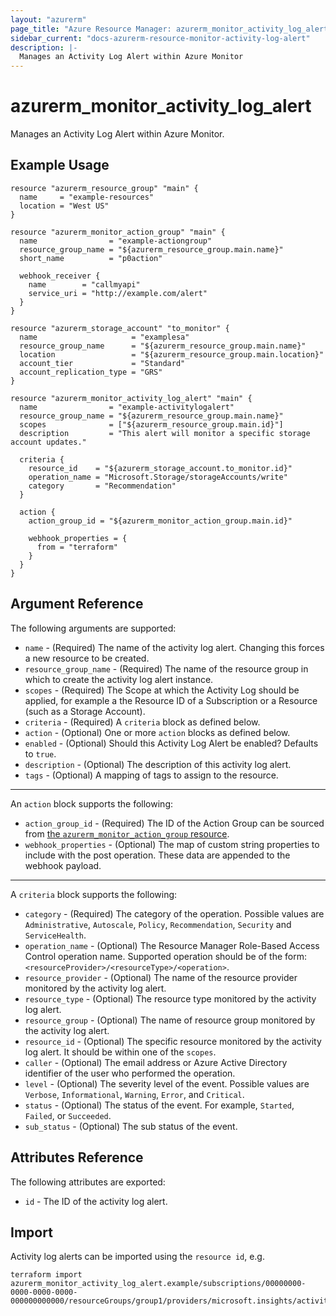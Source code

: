```yaml
---
layout: "azurerm"
page_title: "Azure Resource Manager: azurerm_monitor_activity_log_alert"
sidebar_current: "docs-azurerm-resource-monitor-activity-log-alert"
description: |-
  Manages an Activity Log Alert within Azure Monitor
---
```


# azurerm_monitor_activity_log_alert

Manages an Activity Log Alert within Azure Monitor.

## Example Usage

```hcl
resource "azurerm_resource_group" "main" {
  name     = "example-resources"
  location = "West US"
}

resource "azurerm_monitor_action_group" "main" {
  name                = "example-actiongroup"
  resource_group_name = "${azurerm_resource_group.main.name}"
  short_name          = "p0action"

  webhook_receiver {
    name        = "callmyapi"
    service_uri = "http://example.com/alert"
  }
}

resource "azurerm_storage_account" "to_monitor" {
  name                     = "examplesa"
  resource_group_name      = "${azurerm_resource_group.main.name}"
  location                 = "${azurerm_resource_group.main.location}"
  account_tier             = "Standard"
  account_replication_type = "GRS"
}

resource "azurerm_monitor_activity_log_alert" "main" {
  name                = "example-activitylogalert"
  resource_group_name = "${azurerm_resource_group.main.name}"
  scopes              = ["${azurerm_resource_group.main.id}"]
  description         = "This alert will monitor a specific storage account updates."

  criteria {
    resource_id    = "${azurerm_storage_account.to_monitor.id}"
    operation_name = "Microsoft.Storage/storageAccounts/write"
    category       = "Recommendation"
  }

  action {
    action_group_id = "${azurerm_monitor_action_group.main.id}"

    webhook_properties = {
      from = "terraform"
    }
  }
}
```

## Argument Reference

The following arguments are supported:

* `name` - (Required) The name of the activity log alert. Changing this forces a new resource to be created.
* `resource_group_name` - (Required) The name of the resource group in which to create the activity log alert instance.
* `scopes` - (Required) The Scope at which the Activity Log should be applied, for example a the Resource ID of a Subscription or a Resource (such as a Storage Account).
* `criteria` - (Required) A `criteria` block as defined below.
* `action` - (Optional) One or more `action` blocks as defined below.
* `enabled` - (Optional) Should this Activity Log Alert be enabled? Defaults to `true`.
* `description` - (Optional) The description of this activity log alert.
* `tags` - (Optional) A mapping of tags to assign to the resource.

---

An `action` block supports the following:

* `action_group_id` - (Required) The ID of the Action Group can be sourced from [the `azurerm_monitor_action_group` resource](./monitor_action_group.html).
* `webhook_properties` - (Optional) The map of custom string properties to include with the post operation. These data are appended to the webhook payload.

---

A `criteria` block supports the following:

* `category` - (Required) The category of the operation. Possible values are `Administrative`, `Autoscale`, `Policy`, `Recommendation`, `Security` and `ServiceHealth`.
* `operation_name` - (Optional) The Resource Manager Role-Based Access Control operation name. Supported operation should be of the form: `<resourceProvider>/<resourceType>/<operation>`.
* `resource_provider` - (Optional) The name of the resource provider monitored by the activity log alert.
* `resource_type` - (Optional) The resource type monitored by the activity log alert.
* `resource_group` - (Optional) The name of resource group monitored by the activity log alert.
* `resource_id` - (Optional) The specific resource monitored by the activity log alert. It should be within one of the `scopes`.
* `caller` - (Optional) The email address or Azure Active Directory identifier of the user who performed the operation.
* `level` - (Optional) The severity level of the event. Possible values are `Verbose`, `Informational`, `Warning`, `Error`, and `Critical`.
* `status` - (Optional) The status of the event. For example, `Started`, `Failed`, or `Succeeded`.
* `sub_status` - (Optional) The sub status of the event.

## Attributes Reference

The following attributes are exported:

* `id` - The ID of the activity log alert.

## Import

Activity log alerts can be imported using the `resource id`, e.g.

```shell
terraform import azurerm_monitor_activity_log_alert.example/subscriptions/00000000-0000-0000-0000-000000000000/resourceGroups/group1/providers/microsoft.insights/activityLogAlerts/myalertname
```
